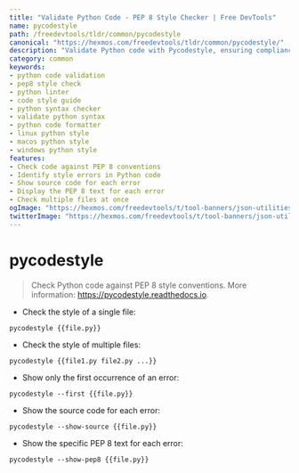 ```yaml
---
title: "Validate Python Code - PEP 8 Style Checker | Free DevTools"
name: pycodestyle
path: /freedevtools/tldr/common/pycodestyle
canonical: "https://hexmos.com/freedevtools/tldr/common/pycodestyle/"
description: "Validate Python code with Pycodestyle, ensuring compliance with PEP 8 style guidelines. Free online tool, no registration required, improve code readability."
category: common
keywords:
- python code validation
- pep8 style check
- python linter
- code style guide
- python syntax checker
- validate python syntax
- python code formatter
- linux python style
- macos python style
- windows python style
features:
- Check code against PEP 8 conventions
- Identify style errors in Python code
- Show source code for each error
- Display the PEP 8 text for each error
- Check multiple files at once
ogImage: "https://hexmos.com/freedevtools/t/tool-banners/json-utilities-banner.png"
twitterImage: "https://hexmos.com/freedevtools/t/tool-banners/json-utilities-banner.png"
---
```


# pycodestyle

> Check Python code against PEP 8 style conventions.
> More information: <https://pycodestyle.readthedocs.io>.

- Check the style of a single file:

`pycodestyle {{file.py}}`

- Check the style of multiple files:

`pycodestyle {{file1.py file2.py ...}}`

- Show only the first occurrence of an error:

`pycodestyle --first {{file.py}}`

- Show the source code for each error:

`pycodestyle --show-source {{file.py}}`

- Show the specific PEP 8 text for each error:

`pycodestyle --show-pep8 {{file.py}}`
